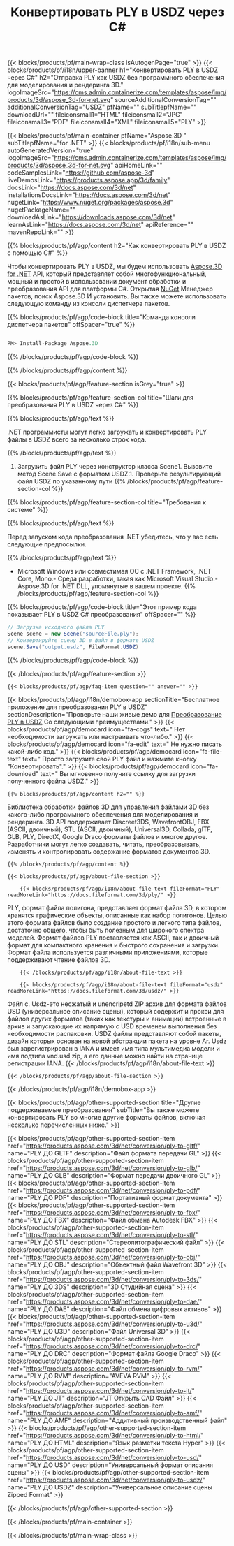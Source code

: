 ﻿---
title: Конвертировать PLY в USDZ через C# 
weight: 530
url: /ru/net/conversion/ply-to-usdz/ 
description: Пример кода для преобразования PLY в USDZ C#. Используйте API пример кода для пакетного преобразования PLY файлов в USDZ в VB.NET, Asp.NET или любом приложении на основе .NET.
---
{{< blocks/products/pf/main-wrap-class isAutogenPage="true" >}}
{{< blocks/products/pf/i18n/upper-banner h1="Конвертировать PLY в USDZ через C#" h2="Отправка PLY как USDZ без программного обеспечения для моделирования и рендеринга 3D." logoImageSrc="https://cms.admin.containerize.com/templates/aspose/img/products/3d/aspose_3d-for-net.svg" sourceAdditionalConversionTag="" additionalConversionTag="USDZ" pfName="" subTitlepfName="" downloadUrl="" fileiconsmall1="HTML" fileiconsmall2="JPG" fileiconsmall3="PDF" fileiconsmall4="XML" fileiconsmall5="PLY" >}}

{{< blocks/products/pf/main-container pfName="Aspose.3D " subTitlepfName="for .NET" >}}
{{< blocks/products/pf/i18n/sub-menu autoGeneratedVersion="true" logoImageSrc="https://cms.admin.containerize.com/templates/aspose/img/products/3d/aspose_3d-for-net.svg" apiHomeLink="" codeSamplesLink="https://github.com/aspose-3d" liveDemosLink="https://products.aspose.app/3d/family" docsLink="https://docs.aspose.com/3d/net" installationsDocsLink="https://docs.aspose.com/3d/net" nugetLink="https://www.nuget.org/packages/aspose.3d" nugetPackageName="" downloadAsLink="https://downloads.aspose.com/3d/net" learnAsLink="https://docs.aspose.com/3d/net" apiReference="" mavenRepoLink="" >}}

{{% blocks/products/pf/agp/content h2="Как конвертировать PLY в USDZ с помощью C#" %}}

 Чтобы конвертировать PLY в USDZ, мы будем использовать
 [Aspose.3D for .NET](https://products.aspose.com/3d/net) 
 API, который представляет собой многофункциональный, мощный и простой в использовании документ обработки и преобразования API для платформы C#. Открытая
 [NuGet](https://www.nuget.org/packages/aspose.3d) 
 Менеджер пакетов, поиск
 Aspose.3D 
 И установить. Вы также можете использовать следующую команду из консоли диспетчера пакетов.

{{% blocks/products/pf/agp/code-block title="Команда консоли диспетчера пакетов" offSpacer="true" %}}

```cs

PM> Install-Package Aspose.3D


```

{{% /blocks/products/pf/agp/code-block %}}

{{% /blocks/products/pf/agp/content %}}

{{< blocks/products/pf/agp/feature-section isGrey="true" >}}

{{% blocks/products/pf/agp/feature-section-col title="Шаги для преобразования PLY в USDZ через C#" %}}

{{% blocks/products/pf/agp/text %}}

 .NET программисты могут легко загружать и конвертировать PLY файлы в USDZ всего за несколько строк кода.

{{% /blocks/products/pf/agp/text %}}

1. Загрузить файл PLY через конструктор класса Scene1. Вызовите метод Scene.Save с форматом USDZ.1. Проверьте результирующий файл USDZ по указанному пути
{{% /blocks/products/pf/agp/feature-section-col %}}

{{% blocks/products/pf/agp/feature-section-col title="Требования к системе" %}}

{{% blocks/products/pf/agp/text %}}

 Перед запуском кода преобразования .NET убедитесь, что у вас есть следующие предпосылки.

{{% /blocks/products/pf/agp/text %}}

- Microsoft Windows или совместимая ОС с .NET Framework, .NET Core, Mono.- Среда разработки, такая как Microsoft Visual Studio.- Aspose.3D for .NET DLL, упомянутые в вашем проекте.
{{% /blocks/products/pf/agp/feature-section-col %}}

{{% blocks/products/pf/agp/code-block title="Этот пример кода показывает PLY в USDZ C# преобразования" offSpacer="" %}}

```cs
// Загрузка исходного файла PLY
Scene scene = new Scene("sourceFile.ply");
// Конвертируйте сцену 3D в файл в формате USDZ
scene.Save("output.usdz", FileFormat.USDZ)

```

{{% /blocks/products/pf/agp/code-block %}}

{{< /blocks/products/pf/agp/feature-section >}}

    {{< blocks/products/pf/agp/faq-item question="" answer="" >}}
 

<!-- aboutfile Starts -->

{{< blocks/products/pf/agp/i18n/demobox-app sectionTitle="Бесплатное приложение для преобразования PLY в USDZ" sectionDescription="Проверьте наши живые демо для [Преобразование PLY в USDZ](https://products.aspose.app/3d/conversion/ply-to-usdz) Со следующими преимуществами." >}}
        {{< blocks/products/pf/agp/democard icon="fa-cogs" text=" Нет необходимости загружать или настраивать что-либо." >}}
        {{< blocks/products/pf/agp/democard icon="fa-edit" text=" Не нужно писать какой-либо код." >}}
        {{< blocks/products/pf/agp/democard icon="fa-file-text" text=" Просто загрузите свой PLY файл и нажмите кнопку \"Конвертировать\"." >}}
        {{< blocks/products/pf/agp/democard icon="fa-download" text=" Вы мгновенно получите ссылку для загрузки полученного файла USDZ." >}}

    {{% blocks/products/pf/agp/content h2="" %}}

 Библиотека обработки файлов 3D для управления файлами 3D без какого-либо программного обеспечения для моделирования и рендеринга. 3D API поддерживает Discreet3DS, WavefrontOBJ, FBX (ASCII, двоичный), STL (ASCII, двоичный), Universal3D, Collada, glTF, GLB, PLY, DirectX, Google Draco форматы файлов и многое другое. Разработчики могут легко создавать, читать, преобразовывать, изменять и контролировать содержание форматов документов 3D.



    {{% /blocks/products/pf/agp/content %}}

    {{< blocks/products/pf/agp/about-file-section >}}

        {{< blocks/products/pf/agp/i18n/about-file-text fileFormat="PLY" readMoreLink="https://docs.fileformat.com/3d/ply/" >}}
PLY, формат файла полигона, представляет формат файла 3D, в котором хранятся графические объекты, описанные как набор полигонов. Целью этого формата файлов было создание простого и легкого типа файлов, достаточно общего, чтобы быть полезным для широкого спектра моделей. Формат файлов PLY поставляется как ASCII, так и двоичный формат для компактного хранения и быстрого сохранения и загрузки. Формат файла используется различными приложениями, которые поддерживают чтение файлов 3D.

        {{< /blocks/products/pf/agp/i18n/about-file-text >}}

        {{< blocks/products/pf/agp/i18n/about-file-text fileFormat="usdz" readMoreLink="https://docs.fileformat.com/3d/usdz/" >}}
Файл с. Usdz-это несжатый и unencripetd ZIP архив для формата файлов USD (универсальное описание сцены), который содержит и прокси для файлов других форматов (таких как текстуры и анимации) встроенные в архив и запускающие их напрямую с USD временем выполнения без необходимости распаковки. USDZ файлы представляют собой пакеты, дизайн которых основан на новой абстракции пакета на уровне Ar. Usdz был зарегистрирован в IANA и имеет имя типа мультимедиа модели и имя подтипа vnd.usd zip, а его данные можно найти на странице регистрации IANA.
        {{< /blocks/products/pf/agp/i18n/about-file-text >}}

    {{< /blocks/products/pf/agp/about-file-section >}}

{{< /blocks/products/pf/agp/i18n/demobox-app >}}

<!-- aboutfile Ends -->

{{< blocks/products/pf/agp/other-supported-section title="Другие поддерживаемые преобразования" subTitle="Вы также можете конвертировать PLY во многие другие форматы файлов, включая несколько перечисленных ниже." >}}

{{< blocks/products/pf/agp/other-supported-section-item href="https://products.aspose.com/3d/net/conversion/ply-to-gltf/" name="PLY ДО GLTF" description="Файл формата передачи GL" >}}
{{< blocks/products/pf/agp/other-supported-section-item href="https://products.aspose.com/3d/net/conversion/ply-to-glb/" name="PLY ДО GLB" description="Формат передачи двоичного GL" >}}
{{< blocks/products/pf/agp/other-supported-section-item href="https://products.aspose.com/3d/net/conversion/ply-to-pdf/" name="PLY ДО PDF" description="Портативный формат документа" >}}
{{< blocks/products/pf/agp/other-supported-section-item href="https://products.aspose.com/3d/net/conversion/ply-to-fbx/" name="PLY ДО FBX" description="Файл обмена Autodesk FBX" >}}
{{< blocks/products/pf/agp/other-supported-section-item href="https://products.aspose.com/3d/net/conversion/ply-to-stl/" name="PLY ДО STL" description="Стереолитографический файл" >}}
{{< blocks/products/pf/agp/other-supported-section-item href="https://products.aspose.com/3d/net/conversion/ply-to-obj/" name="PLY ДО OBJ" description="Объектный файл Wavefront 3D" >}}
{{< blocks/products/pf/agp/other-supported-section-item href="https://products.aspose.com/3d/net/conversion/ply-to-3ds/" name="PLY ДО 3DS" description="3D Студийная сцена" >}}
{{< blocks/products/pf/agp/other-supported-section-item href="https://products.aspose.com/3d/net/conversion/ply-to-dae/" name="PLY ДО DAE" description="Файл обмена цифровых активов" >}}
{{< blocks/products/pf/agp/other-supported-section-item href="https://products.aspose.com/3d/net/conversion/ply-to-u3d/" name="PLY ДО U3D" description="Файл Universal 3D" >}}
{{< blocks/products/pf/agp/other-supported-section-item href="https://products.aspose.com/3d/net/conversion/ply-to-drc/" name="PLY ДО DRC" description="Формат файла Google Draco" >}}
{{< blocks/products/pf/agp/other-supported-section-item href="https://products.aspose.com/3d/net/conversion/ply-to-rvm/" name="PLY ДО RVM" description="AVEVA RVM" >}}
{{< blocks/products/pf/agp/other-supported-section-item href="https://products.aspose.com/3d/net/conversion/ply-to-jt/" name="PLY ДО JT" description="JT Открыть CAD Файл" >}}
{{< blocks/products/pf/agp/other-supported-section-item href="https://products.aspose.com/3d/net/conversion/ply-to-amf/" name="PLY ДО AMF" description="Аддитивный производственный файл" >}}
{{< blocks/products/pf/agp/other-supported-section-item href="https://products.aspose.com/3d/net/conversion/ply-to-html/" name="PLY ДО HTML" description="Язык разметки текста Hyper" >}}
{{< blocks/products/pf/agp/other-supported-section-item href="https://products.aspose.com/3d/net/conversion/ply-to-usd/" name="PLY ДО USD" description="Универсальный формат описания сцены" >}}
{{< blocks/products/pf/agp/other-supported-section-item href="https://products.aspose.com/3d/net/conversion/ply-to-usdz/" name="PLY ДО USDZ" description="Универсальное описание сцены Zipped Format" >}}

{{< /blocks/products/pf/agp/other-supported-section >}}

{{< /blocks/products/pf/main-container >}}
    
{{< /blocks/products/pf/main-wrap-class >}}
